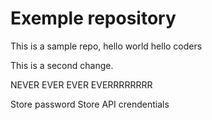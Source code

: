 # Exemple repository
This is a sample repo, hello world hello coders

This is a second change.


NEVER EVER EVER EVERRRRRRRR

Store password
Store API crendentials

